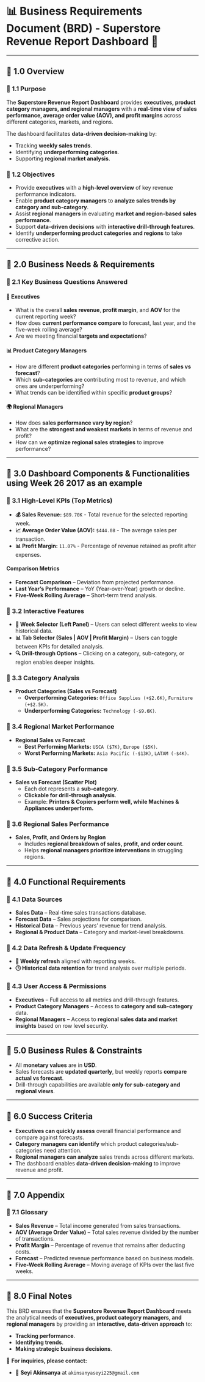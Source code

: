 # :bar_chart: Business Requirements Document (BRD) - Superstore Revenue Report Dashboard :notebook:

---

## :pushpin: 1.0 Overview

### :triangular_flag_on_post: 1.1 Purpose
The **Superstore Revenue Report Dashboard** provides **executives, product category managers, and regional managers** with a **real-time view of sales performance, average order value (AOV), and profit margins** across different categories, markets, and regions.

The dashboard facilitates **data-driven decision-making** by:
- Tracking **weekly sales trends**.
- Identifying **underperforming categories**.
- Supporting **regional market analysis**.

### :triangular_flag_on_post: 1.2 Objectives
- Provide **executives** with a **high-level overview** of key revenue performance indicators.
- Enable **product category managers** to **analyze sales trends by category and sub-category**.
- Assist **regional managers** in evaluating **market and region-based sales performance**.
- Support **data-driven decisions** with **interactive drill-through features**.
- Identify **underperforming product categories and regions** to take corrective action.

---

## :pushpin: 2.0 Business Needs & Requirements

### :triangular_flag_on_post: 2.1 Key Business Questions Answered

#### 🎯 **Executives**
- What is the overall **sales revenue**, **profit margin**, and **AOV** for the current reporting week?
- How does **current performance compare** to forecast, last year, and the five-week rolling average?
- Are we meeting financial **targets and expectations**?

#### 📊 **Product Category Managers**
- How are different **product categories** performing in terms of **sales vs forecast**?
- Which **sub-categories** are contributing most to revenue, and which ones are underperforming?
- What trends can be identified within specific **product groups**?

#### 🌍 **Regional Managers**
- How does **sales performance vary by region**?
- What are the **strongest and weakest markets** in terms of revenue and profit?
- How can we **optimize regional sales strategies** to improve performance?

---

## :pushpin: 3.0 Dashboard Components & Functionalities using Week 26 2017 as an example

### :triangular_flag_on_post: 3.1 High-Level KPIs (Top Metrics)
- **💰 Sales Revenue:** `$89.70K` - Total revenue for the selected reporting week.
- **📈 Average Order Value (AOV):** `$444.08` - The average sales per transaction.
- **📊 Profit Margin:** `11.07%` - Percentage of revenue retained as profit after expenses.

#### **Comparison Metrics**
- **Forecast Comparison** – Deviation from projected performance.
- **Last Year’s Performance** – YoY (Year-over-Year) growth or decline.
- **Five-Week Rolling Average** – Short-term trend analysis.

### :triangular_flag_on_post: 3.2 Interactive Features
- **📅 Week Selector (Left Panel)** – Users can select different weeks to view historical data.
- **📊 Tab Selector (Sales | AOV | Profit Margin)** – Users can toggle between KPIs for detailed analysis.
- **🔍 Drill-through Options** – Clicking on a category, sub-category, or region enables deeper insights.

### :triangular_flag_on_post: 3.3 Category Analysis
- **Product Categories (Sales vs Forecast)**
  - **Overperforming Categories:** `Office Supplies (+$2.6K)`, `Furniture (+$2.5K)`.
  - **Underperforming Categories:** `Technology (-$9.6K)`.

### :triangular_flag_on_post: 3.4 Regional Market Performance
- **Regional Sales vs Forecast**
  - **Best Performing Markets:** `USCA ($7K)`, `Europe ($5K)`.
  - **Worst Performing Markets:** `Asia Pacific (-$13K)`, `LATAM (-$4K)`.

### :triangular_flag_on_post: 3.5 Sub-Category Performance
- **Sales vs Forecast (Scatter Plot)**
  - Each dot represents a **sub-category**.
  - **Clickable for drill-through analysis**.
  - Example: **Printers & Copiers perform well, while Machines & Appliances underperform.**

### :triangular_flag_on_post: 3.6 Regional Sales Performance
- **Sales, Profit, and Orders by Region**
  - Includes **regional breakdown of sales, profit, and order count**.
  - Helps **regional managers prioritize interventions** in struggling regions.

---

## :pushpin: 4.0 Functional Requirements

### :triangular_flag_on_post: 4.1 Data Sources
- **Sales Data** – Real-time sales transactions database.
- **Forecast Data** – Sales projections for comparison.
- **Historical Data** – Previous years’ revenue for trend analysis.
- **Regional & Product Data** – Category and market-level breakdowns.

### :triangular_flag_on_post: 4.2 Data Refresh & Update Frequency
- **🔄 Weekly refresh** aligned with reporting weeks.
- **🕒 Historical data retention** for trend analysis over multiple periods.

### :triangular_flag_on_post: 4.3 User Access & Permissions
- **Executives** – Full access to all metrics and drill-through features.
- **Product Category Managers** – Access to **category and sub-category** data.
- **Regional Managers** – Access to **regional sales data and market insights** based on row level security.

---

## :pushpin: 5.0 Business Rules & Constraints

- All **monetary values** are in **USD**.
- Sales forecasts are **updated quarterly**, but weekly reports **compare actual vs forecast**.
- Drill-through capabilities are available **only for sub-category and regional views**.

---

## :pushpin: 6.0 Success Criteria

- **Executives can quickly assess** overall financial performance and compare against forecasts.
- **Category managers can identify** which product categories/sub-categories need attention.
- **Regional managers can analyze** sales trends across different markets.
- The dashboard enables **data-driven decision-making** to improve revenue and profit.

---

## :pushpin: 7.0 Appendix

### :triangular_flag_on_post: 7.1 Glossary
- **Sales Revenue** – Total income generated from sales transactions.
- **AOV (Average Order Value)** – Total sales revenue divided by the number of transactions.
- **Profit Margin** – Percentage of revenue that remains after deducting costs.
- **Forecast** – Predicted revenue performance based on business models.
- **Five-Week Rolling Average** – Moving average of KPIs over the last five weeks.

---

## :pushpin: 8.0 Final Notes

This BRD ensures that the **Superstore Revenue Report Dashboard** meets the analytical needs of **executives, product category managers, and regional managers** by providing an **interactive, data-driven approach** to:
- **Tracking performance**.
- **Identifying trends**.
- **Making strategic business decisions**.

🚀 **For inquiries, please contact:**
- 📧 **Seyi Akinsanya** at `akinsanyaseyi225@gmail.com`
